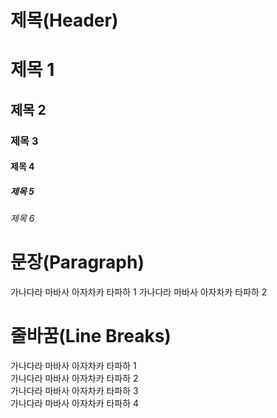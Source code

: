 # 제목(Header)

# 제목 1
## 제목 2
### 제목 3
#### 제목 4
##### 제목 5
###### 제목 6

# 문장(Paragraph)

가나다라 마바사 아자차카 타파하 1
가나다라 마바사 아자차카 타파하 2

# 줄바꿈(Line Breaks)

가나다라 마바사 아자차카 타파하 1 <br/>
가나다라 마바사 아자차카 타파하 2 <br/>
가나다라 마바사 아자차카 타파하 3 <br/>
가나다라 마바사 아자차카 타파하 4 <br/>
